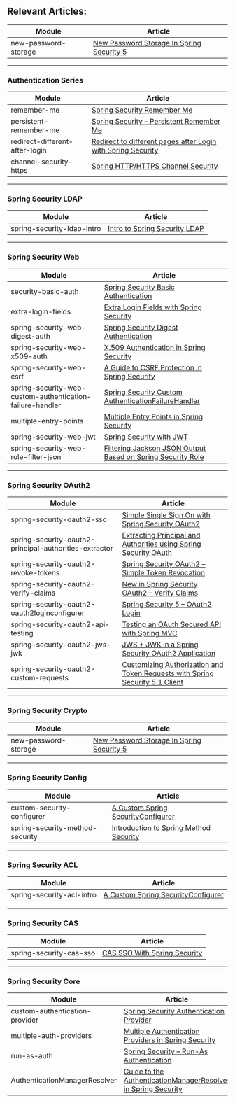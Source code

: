 ## Relevant Articles: 

Module | Article
--|--
new-password-storage | [New Password Storage In Spring Security 5](http://www.baeldung.com/spring-security-5-password-storage)
---

### Authentication Series
Module | Article
--|--
remember-me | [Spring Security Remember Me](http://www.baeldung.com/spring-security-remember-me)
persistent-remember-me | [Spring Security – Persistent Remember Me](http://www.baeldung.com/spring-security-persistent-remember-me)
redirect-different-after-login | [Redirect to different pages after Login with Spring Security](http://www.baeldung.com/spring_redirect_after_login)
channel-security-https | [Spring HTTP/HTTPS Channel Security](http://www.baeldung.com/spring-channel-security-https)

---

### Spring Security LDAP
Module | Article
--|--
spring-security-ldap-intro | [Intro to Spring Security LDAP](https://www.baeldung.com/spring-security-ldap)

---

### Spring Security Web
Module | Article
--|--
security-basic-auth | [Spring Security Basic Authentication](http://www.baeldung.com/spring-security-basic-authentication)
extra-login-fields | [Extra Login Fields with Spring Security](http://www.baeldung.com/spring-security-extra-login-fields)
spring-security-web-digest-auth | [Spring Security Digest Authentication](http://www.baeldung.com/spring-security-digest-authentication)
spring-security-web-x509-auth | [X.509 Authentication in Spring Security](http://www.baeldung.com/x-509-authentication-in-spring-security)
spring-security-web-csrf | [A Guide to CSRF Protection in Spring Security](http://www.baeldung.com/spring-security-csrf)
spring-security-web-custom-authentication-failure-handler | [Spring Security Custom AuthenticationFailureHandler](https://www.baeldung.com/spring-security-custom-authentication-failure-handler)
multiple-entry-points | [Multiple Entry Points in Spring Security](http://www.baeldung.com/spring-security-multiple-entry-points)
spring-security-web-jwt | [Spring Security with JWT](https://dev.to/keysh/spring-security-with-jwt-3j76)
spring-security-web-role-filter-json | [Filtering Jackson JSON Output Based on Spring Security Role](https://www.baeldung.com/spring-security-role-filter-json)
---

### Spring Security OAuth2
Module | Article
--|--
spring-security-oauth2-sso | [Simple Single Sign On with Spring Security OAuth2](http://www.baeldung.com/sso-spring-security-oauth2)
spring-security-oauth2-principal-authorities-extractor | [Extracting Principal and Authorities using Spring Security OAuth](https://www.baeldung.com/spring-security-oauth-principal-authorities-extractor)
spring-security-oauth2-revoke-tokens | [Spring Security OAuth2 – Simple Token Revocation](http://www.baeldung.com/spring-security-oauth-revoke-tokens)
spring-security-oauth2-verify-claims | [New in Spring Security OAuth2 – Verify Claims](http://www.baeldung.com/spring-security-oauth-2-verify-claims)
spring-security-oauth2-oauth2loginconfigurer | [Spring Security 5 – OAuth2 Login](https://www.baeldung.com/spring-security-5-oauth2-login)
spring-security-oauth2-api-testing | [Testing an OAuth Secured API with Spring MVC](http://www.baeldung.com/oauth-api-testing-with-spring-mvc)
spring-security-oauth2-jws-jwk | [JWS + JWK in a Spring Security OAuth2 Application](https://www.baeldung.com/spring-security-oauth2-jws-jwk)
spring-security-oauth2-custom-requests | [Customizing Authorization and Token Requests with Spring Security 5.1 Client](https://www.baeldung.com/spring-security-custom-oauth-requests)

---

### Spring Security Crypto
Module | Article
--|--
new-password-storage | [New Password Storage In Spring Security 5](http://www.baeldung.com/spring-security-5-password-storage)

---
### Spring Security Config

Module | Article
--|--
custom-security-configurer | [A Custom Spring SecurityConfigurer](http://www.baeldung.com/spring-security-custom-configurer)
spring-security-method-security | [Introduction to Spring Method Security](https://www.baeldung.com/spring-security-method-security)

---
### Spring Security ACL

Module | Article
--|--
spring-security-acl-intro | [A Custom Spring SecurityConfigurer](http://www.baeldung.com/spring-security-custom-configurer)

---
### Spring Security CAS

Module | Article
--|--
spring-security-cas-sso | [CAS SSO With Spring Security](https://www.baeldung.com/spring-security-cas-sso)

---
### Spring Security Core

Module | Article
--|--
custom-authentication-provider | [Spring Security Authentication Provider](http://www.baeldung.com/spring-security-authentication-provider)
multiple-auth-providers | [Multiple Authentication Providers in Spring Security](http://www.baeldung.com/spring-security-multiple-auth-providers)
run-as-auth | [Spring Security – Run-As Authentication](http://www.baeldung.com/spring-security-run-as-auth)
AuthenticationManagerResolver | [Guide to the AuthenticationManagerResolver in Spring Security](https://www.baeldung.com/spring-security-authenticationmanagerresolver)